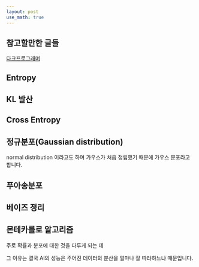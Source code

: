 ```yaml
---
layout: post
use_math: true
---
```


## 참고할만한 글들

[다크프로그래머](https://darkpgmr.tistory.com/149)

## Entropy

## KL 발산

## Cross Entropy

## 정규분포(Gaussian distribution)

normal distribution 이라고도 하며 가우스가 처음 정립했기 때문에 가우스 분포라고 합니다.

## 푸아송분포

## 베이즈 정리

## 몬테카를로 알고리즘

주로 확률과 분포에 대한 것을 다루게 되는 데 

그 이유는 결국 AI의 성능은 주어진 데이터의 분산을 얼마나 잘 따라하느냐 때문입니다.